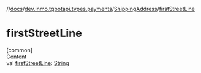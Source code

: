 //[docs](../../../index.md)/[dev.inmo.tgbotapi.types.payments](../index.md)/[ShippingAddress](index.md)/[firstStreetLine](first-street-line.md)



# firstStreetLine  
[common]  
Content  
val [firstStreetLine](first-street-line.md): [String](https://kotlinlang.org/api/latest/jvm/stdlib/kotlin/-string/index.html)  



